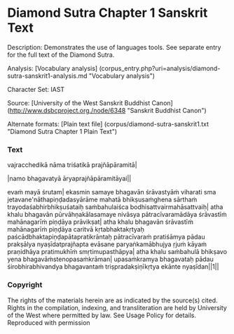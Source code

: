 # Diamond Sutra Chapter 1 Sanskrit Text

Description: Demonstrates the use of languages tools. See separate entry for the full text of the Diamond Sutra.

Analysis: [Vocabulary analysis] (corpus_entry.php?uri=analysis/diamond-sutra-sanskrit1-analysis.md "Vocabulary analysis")

Character Set: IAST

Source: [University of the West Sanskrit Buddhist Canon] (http://www.dsbcproject.org./node/6348 "Sanskrit Buddhist Canon")

Alternate formats: [Plain text file] (corpus/diamond-sutra-sanskrit1.txt "Diamond Sutra Chapter 1 Plain Text")

### Text
vajracchedikā nāma triśatikā prajñāpāramitā|

|namo bhagavatyā āryaprajñāpāramitāyai||

evaṁ mayā śrutam| ekasmin samaye bhagavān śrāvastyāṁ viharati sma jetavane'nāthapiṇḍadasyārāme mahatā bhikṣusaṁghena sārthaṁ trayodaśabhirbhikṣuśataiḥ saṁbahulaiśca bodhisattvairmahāsattvaiḥ| atha khalu bhagavān pūrvāhṇakālasamaye nivāsya pātracīvaramādāya śrāvastīṁ mahānagarīṁ piṇḍāya prāvikṣat| atha khalu bhagavān śrāvastīṁ mahānagarīṁ piṇḍāya caritvā kṛtabhaktakṛtyaḥ paścādbhaktapiṇḍapātapratikrāntaḥ pātracīvaraṁ pratiśāmya pādau prakṣālya nyaṣīdatprajñapta evāsane paryaṅkamābhujya ṛjuṁ kāyaṁ praṇidhāya pratimukhīṁ smṛtimupasthāpya| atha khalu saṁbahulā bhikṣavo yena bhagavāṁstenopasaṁkrāman| upasaṁkramya bhagavataḥ pādau śirobhirabhivandya bhagavantaṁ triṣpradakṣiṇīkṛtya ekānte nyaṣīdan||1||

### Copyright 
The rights of the materials herein are as indicated by the source(s) cited. Rights in the compilation, indexing, and transliteration are held by University of the West where permitted by law. See Usage Policy for details. Reproduced with permission

